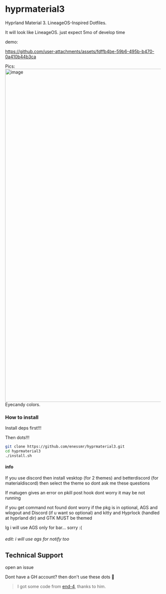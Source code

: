 # hyprmaterial3
Hyprland Material 3. LineageOS-Inspired Dotfiles.


It will look like LineageOS. just expect 5mo of develop time

demo:


https://github.com/user-attachments/assets/fdffb4be-59b6-495b-b470-0a410b44b3ca

Pics:
<img width="1920" height="1080" alt="image" src="https://github.com/user-attachments/assets/b576ed4f-002d-4385-aa25-cec71bc3a2e4" />
Eyecandy colors.


### How to install

Install deps first!!!

Then dots!!!

```bash
git clone https://github.com/enessmr/hyprmaterial3.git
cd hyprmaterial3
./install.sh
```

#### info

If you use discord then install vesktop (for 2 themes) and betterdiscord (for materialdiscord) then select the theme so dont ask me these questions


If matugen gives an error on pkill post hook dont worry  it may be not running


if you get command not found dont worry if the pkg is in optional, AGS and wlogout and Discord (if u want so optional) and kitty and Hyprlock (handled at hyprland dir) and GTK MUST be themed

Ig i will use AGS only for bar... sorry :(

<h6>edit: i will use ags for notify too</h6>

## Technical Support

open an issue


Dont have a GH account? then don't use these dots 😤



> I got some code from <a href="https://github.com/end-4">end-4</a>, thanks to him.
